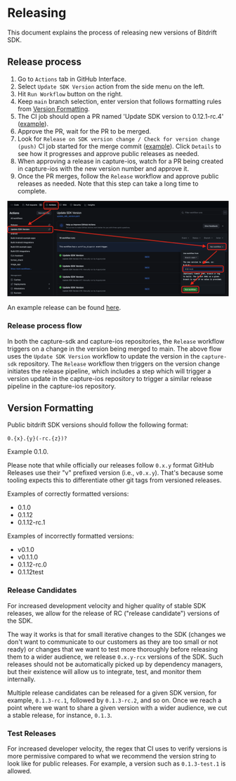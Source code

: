 # Releasing

This document explains the process of releasing new versions of Bitdrift SDK.

## Release process

1. Go to `Actions` tab in GitHub Interface.
2. Select `Update SDK Version` action from the side menu on the left.
3. Hit `Run Workflow` button on the right.
4. Keep `main` branch selection, enter version that follows formatting rules from [Version Formatting](#version-formatting).
5. The CI job should open a PR named 'Update SDK version to 0.12.1-rc.4' ([example](https://github.com/bitdriftlabs/capture-sdk/pull/1637)).
6. Approve the PR, wait for the PR to be merged.
7. Look for `Release on SDK version change / Check for version change (push)` CI job started for the merge commit ([example](https://github.com/bitdriftlabs/capture-sdk/actions/runs/10206791724/job/28240351848)). Click `Details` to see how it progresses and approve public releases as needed.
8. When approving a release in capture-ios, watch for a PR being created in capture-ios with the new version number and approve it.
9. Once the PR merges, follow the `Release` workflow and approve public releases as needed. Note that this step can take a long time to complete.

![](images/releasing_bitdriftsdk_creating_release.png)

An example release can be found [here](https://github.com/bitdriftlabs/capture-sdk/releases/tag/v0.12.1-rc.5).

### Release process flow

In both the capture-sdk and capture-ios repositories, the `Release` workflow triggers on a change in the version being merged to main. The above flow uses the `Update SDK Version` workflow to update the version in the `capture-sdk` repository. The `Release` workflow then triggers on the version change initiates the release pipeline,
which includes a step which will trigger a version update in the capture-ios repository to trigger a similar release pipeline in the capture-ios repository.

## Version Formatting

Public bitdrift SDK versions should follow the following format:

```
0.{x}.{y}(-rc.{z})?
```

Example 0.1.0.

Please note that while officially our releases follow `0.x.y` format GitHub Releases use their "v" prefixed version (i.e., `v0.x.y`). That's because some tooling
expects this to differentiate other git tags from versioned releases.

Examples of correctly formatted versions:

* 0.1.0
* 0.1.12
* 0.1.12-rc.1

Examples of incorrectly formatted versions:

* v0.1.0
* v0.1.1.0
* 0.1.12-rc.0
* 0.1.12test

### Release Candidates

For increased development velocity and higher quality of stable SDK releases, we allow for the release of RC ("release candidate") versions of the SDK.

The way it works is that for small iterative changes to the SDK (changes we don't want to communicate to our customers as they are too small or not ready) or changes that we want to test more thoroughly before releasing them to a wider audience, we release `0.x.y-rcx` versions of the SDK. Such releases should not be automatically picked up by dependency managers, but their existence will allow us to integrate, test, and monitor them internally.

Multiple release candidates can be released for a given SDK version, for example, `0.1.3-rc.1`, followed by `0.1.3-rc.2`, and so on. Once we reach a point where we want to share a given version with a wider audience, we cut a stable release, for instance, `0.1.3`.

### Test Releases

For increased developer velocity, the regex that CI uses to verify versions is more permissive compared to what we recommend the version string to look like for public releases. For example, a version such as `0.1.3-test.1` is allowed.
